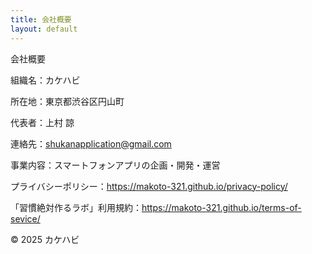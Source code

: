 ```yaml
---
title: 会社概要
layout: default
---
```


会社概要

組織名：カケハビ  

所在地：東京都渋谷区円山町

代表者：上村 諒

連絡先：shukanapplication@gmail.com

事業内容：スマートフォンアプリの企画・開発・運営

プライバシーポリシー：https://makoto-321.github.io/privacy-policy/

「習慣絶対作るラボ」利用規約：https://makoto-321.github.io/terms-of-sevice/

© 2025 カケハビ
